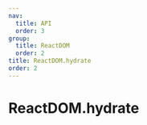 ```yaml
---
nav:
  title: API
  order: 3
group:
  title: ReactDOM
  order: 2
title: ReactDOM.hydrate
order: 2
---
```


# ReactDOM.hydrate